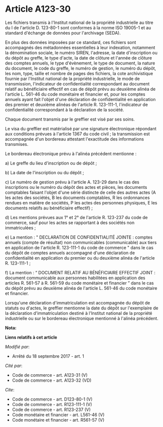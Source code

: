 # Article A123-30

Les fichiers transmis à l'Institut national de la propriété industrielle au titre du I de l'article D. 123-80-1 sont
conformes à la norme ISO 19005-1 et au standard d'échange de données pour l'archivage (SEDA). 

En plus des données imposées par ce standard, ces fichiers sont accompagnés des métadonnées essentielles à leur indexation,
notamment la dénomination sociale, le numéro SIREN, l'adresse, la date d'inscription ou du dépôt au greffe, le type d'acte,
la date de clôture et l'année de clôture des comptes annuels, le type d'évènement, le type de document, la nature du
document, le code du greffe, le numéro de gestion, le numéro du dépôt, les nom, type, taille et nombre de pages des fichiers,
la cote archivistique fournie par l'Institut national de la propriété industrielle, le mode de transmission, l'indicateur de
confidentialité correspondant au document relatif au bénéficiaire effectif en cas de dépôt prévu au deuxième alinéa de
l'article L. 561-46 du code monétaire et financier et, pour les comptes annuels ayant fait l'objet d'une déclaration de
confidentialité en application des premier et deuxième alinéas de l'article R. 123-111-1, l'indicateur de confidentialité
correspondant à la déclaration de la société. 

Chaque document transmis par le greffier est visé par ses soins. 

Le visa du greffier est matérialisé par une signature électronique répondant aux conditions prévues à l'article 1367 du code
civil ; la transmission est accompagnée d'un bordereau attestant l'exactitude des informations transmises. 

Le bordereau électronique prévu à l'alinéa précédent mentionne : 

a) Le greffe du lieu d'inscription ou de dépôt ; 

b) La date de l'inscription ou du dépôt ; 

c) Le numéro de gestion prévu à l'article A. 123-29 dans le cas des inscriptions ou le numéro du dépôt des actes et pièces,
les documents comptables faisant l'objet d'une série distincte de celle des autres actes (A les actes des sociétés, B les
documents comptables, R les ordonnances rendues en matière de sociétés, P les actes des personnes physiques, E les documents
relatifs au bénéficiaire effectif) ; 

d) Les mentions prévues aux 1° et 2° de l'article R. 123-237 du code de commerce, sauf pour les actes se rapportant à des
sociétés non immatriculées ; 

e) La mention : " DECLARATION DE CONFIDENTIALITÉ JOINTE : comptes annuels (compte de résultat) non communicables
(communicable) aux tiers en application de l'article R. 123-111-1 du code de commerce " dans le cas du dépôt de comptes
annuels accompagné d'une déclaration de confidentialité en application du premier ou du deuxième alinéa de l'article R.
123-111-1 ; 

f) La mention : “ DOCUMENT RELATIF AU BÉNÉFICIAIRE EFFECTIF JOINT : document communicable aux personnes habilitées en
application des articles R. 561-57 à R. 561-59 du code monétaire et financier ” dans le cas du dépôt prévu au deuxième alinéa
de l'article L. 561-46 du code monétaire et financier. 

Lorsqu'une déclaration d'immatriculation est accompagnée du dépôt de statuts ou d'actes, le greffier mentionne la date du
dépôt sur l'exemplaire de la déclaration d'immatriculation destiné à l'Institut national de la propriété industrielle ou sur
le bordereau électronique mentionné à l'alinéa précédent.

**Nota:**



**Liens relatifs à cet article**

_Modifié par_:

  - Arrêté du 18 septembre 2017 - art. 1

_Cité par_:

  - Code de commerce - art. A123-31 (V)
  - Code de commerce - art. A123-32 (VD)

_Cite_:

  - Code de commerce - art. D123-80-1 (V)
  - Code de commerce - art. R123-111-1 (V)
  - Code de commerce - art. R123-237 (V)
  - Code monétaire et financier - art. L561-46 (V)
  - Code monétaire et financier - art. R561-57 (V)
